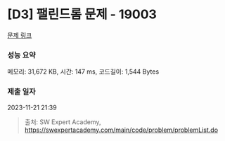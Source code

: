 # [D3] 팰린드롬 문제 - 19003 

[문제 링크](https://swexpertacademy.com/main/code/problem/problemDetail.do?contestProbId=AYtrCJQaDb4DFAR-) 

### 성능 요약

메모리: 31,672 KB, 시간: 147 ms, 코드길이: 1,544 Bytes

### 제출 일자

2023-11-21 21:39



> 출처: SW Expert Academy, https://swexpertacademy.com/main/code/problem/problemList.do